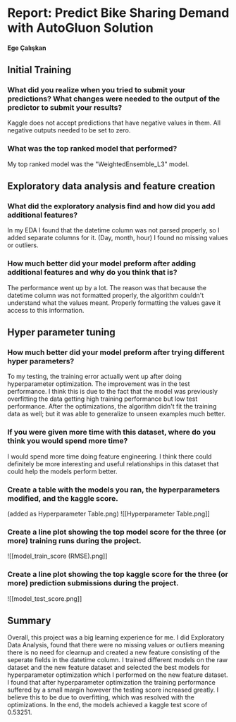 # Report: Predict Bike Sharing Demand with AutoGluon Solution
#### Ege Çalışkan

## Initial Training
### What did you realize when you tried to submit your predictions? What changes were needed to the output of the predictor to submit your results?
Kaggle does not accept predictions that have negative values in them. All negative outputs needed to be set to zero.

### What was the top ranked model that performed?
My top ranked model was the "WeightedEnsemble_L3" model.

## Exploratory data analysis and feature creation
### What did the exploratory analysis find and how did you add additional features?
In my EDA I found that the datetime column was not parsed properly, so I added separate columns for it. (Day, month, hour) I found no missing values or outliers.

### How much better did your model preform after adding additional features and why do you think that is?
The performance went up by a lot. The reason was that because the datetime column was not formatted properly, the algorithm couldn't understand what the values meant. Properly formatting the values gave it access to this information.

## Hyper parameter tuning
### How much better did your model preform after trying different hyper parameters?
To my testing, the training error actually went up after doing hyperparameter optimization. The improvement was in the test performance. I think this is due to the fact that the model was previously overfitting the data getting high training performance but low test performance. After the optimizations, the algorithm didn't fit the training data as well; but it was able to generalize to unseen examples much better.

### If you were given more time with this dataset, where do you think you would spend more time?
I would spend more time doing feature engineering. I think there could definitely be more interesting and useful relationships in this dataset that could help the models perform better.

### Create a table with the models you ran, the hyperparameters modified, and the kaggle score.
(added as Hyperparameter Table.png)
![[Hyperparameter Table.png]] 

### Create a line plot showing the top model score for the three (or more) training runs during the project.

![[model_train_score (RMSE).png]] 
### Create a line plot showing the top kaggle score for the three (or more) prediction submissions during the project.
![[model_test_score.png]]
## Summary
Overall, this project was a big learning experience for me. I did Exploratory Data Analysis, found that there were no missing values or outliers meaning there is no need for clearnup and created a new feature consisting of the seperate fields in the datetime column. I trained different models on the raw dataset and the new feature dataset and selected the best models for hyperparameter optimization which I performed on the new feature dataset. I found that after hyperparameter optimization the training performance suffered by a small margin however the testing score increased greatly. I believe this to be due to overfitting, which was resolved with the optimizations. In the end, the models achieved a kaggle test score of 0.53251.
